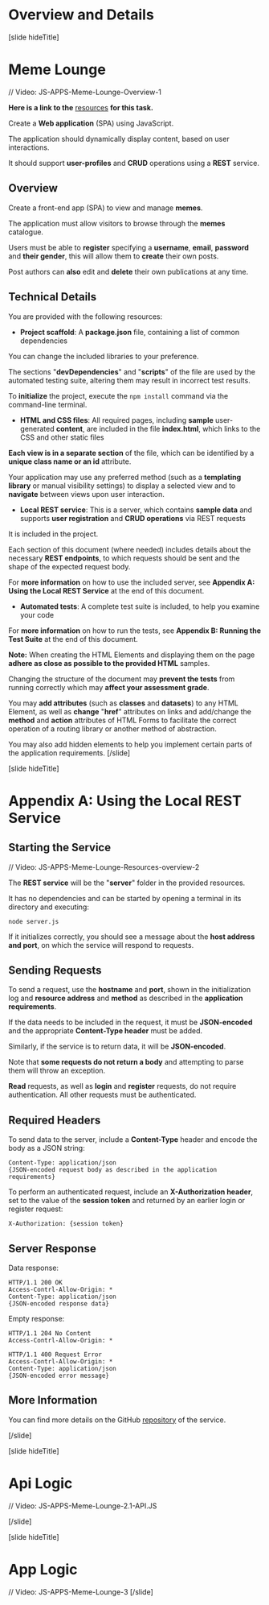 # Overview and Details
[slide hideTitle]

# Meme Lounge

// Video: JS-APPS-Meme-Lounge-Overview-1


**Here is a link to the** [resources](https://videos.softuni.org/resources/javascript/javascript-applications/Meme_Lounge.zip) **for this task.**

Create a **Web application** (SPA) using JavaScript. 

The application should dynamically display content, based on user interactions. 

It should support **user-profiles** and **CRUD** operations using a **REST** service.

## Overview
Create a front-end app (SPA) to view and manage **memes**. 

The application must allow visitors to browse through the **memes** catalogue. 

Users must be able to **register** specifying a **username**, **email**, **password** and **their gender**, this will allow them to **create** their own posts. 

Post authors can **also** edit and **delete** their own publications at any time.

## Technical Details

You are provided with the following resources:

- **Project scaffold**: A **package.json** file, containing a list of common dependencies

You can change the included libraries to your preference. 

The sections "**devDependencies**" and "**scripts**" of the file are used by the automated testing suite, altering them may result in incorrect test results.

To **initialize** the project, execute the `npm install` command via the command-line terminal.

- **HTML and CSS files**: All required pages, including **sample** user-generated **content**, are included in the file **index.html**, which links to the CSS and other static files

**Each view is in a separate section** of the file, which can be identified by a **unique class name or an id** attribute.

Your application may use any preferred method (such as a **templating library** or manual visibility settings) to display a selected view and to **navigate** between views upon user interaction.

- **Local REST service**: This is a server, which contains **sample data** and supports **user registration** and **CRUD operations** via REST requests

It is included in the project. 

Each section of this document (where needed) includes details about the necessary **REST endpoints**, to which requests should be sent and the shape of the expected request body.

For **more information** on how to use the included server, see **Appendix A: Using the Local REST Service** at the end of this document.

- **Automated tests**: A complete test suite is included, to help you examine your code

For **more information** on how to run the tests, see **Appendix B: Running the Test Suite** at the end of this document.

**Note:** When creating the HTML Elements and displaying them on the page **adhere as close as possible to the provided HTML** samples. 

Changing the structure of the document may **prevent the tests** from running correctly which may **affect your assessment grade**. 

You may **add attributes** (such as **classes** and **datasets**) to any HTML Element, as well as **change** "**href**" attributes on links and add/change the **method** and **action** attributes of HTML Forms to facilitate the correct operation of a routing library or another method of abstraction. 

You may also add hidden elements to help you implement certain parts of the application requirements.
[/slide]


[slide hideTitle]
# Appendix A: Using the Local REST Service 

## Starting the Service 

// Video: JS-APPS-Meme-Lounge-Resources-overview-2

The **REST service** will be the "**server**" folder in the provided resources. 

It has no dependencies and can be started by opening a terminal in its directory and executing:

`node server.js`

If it initializes correctly, you should see a message about the **host address and port**, on which the service will respond to requests.

## Sending Requests  

To send a request, use the **hostname** and **port**, shown in the initialization log and **resource address** and **method** as described in the **application requirements**. 

If the data needs to be included in the request, it must be **JSON-encoded** and the appropriate **Content-Type header** must be added. 

Similarly, if the service is to return data, it will be **JSON-encoded**. 

Note that **some requests do not return a body** and attempting to parse them will throw an exception.

**Read** requests, as well as **login** and **register** requests, do not require authentication. All other requests must be authenticated.

## Required Headers 

To send data to the server, include a **Content-Type** header and encode the body as a JSON string:

```
Content-Type: application/json
{JSON-encoded request body as described in the application requirements}
```

To perform an authenticated request, include an **X-Authorization header**, set to the value of the **session token** and returned by an earlier login or register request:

`X-Authorization: {session token}`

## Server Response 

Data response:

```
HTTP/1.1 200 OK
Access-Contrl-Allow-Origin: *
Content-Type: application/json
{JSON-encoded response data}
```

Empty response:
```
HTTP/1.1 204 No Content
Access-Contrl-Allow-Origin: *
```
```
HTTP/1.1 400 Request Error
Access-Contrl-Allow-Origin: *
Content-Type: application/json
{JSON-encoded error message}
```

## More Information
You can find more details on the GitHub [repository](https://github.com/softuni-practice-server/softuni-practice-server/blob/master/README.md) of the service.

[/slide]

[slide hideTitle]
# Api Logic
// Video: JS-APPS-Meme-Lounge-2.1-API.JS 

[/slide]

[slide hideTitle]
# App Logic
// Video: JS-APPS-Meme-Lounge-3 
[/slide]


